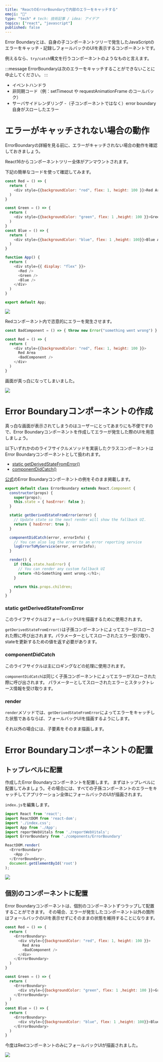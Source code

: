```yaml
---
title: "ReactのErrorBoundaryで内部のエラーをキャッチする"
emoji: "🧐"
type: "tech" # tech: 技術記事 / idea: アイデア
topics: ["react", "javascript"]
published: false
---
```


Error Boundaryとは、自身の子コンポーネントツリーで発生したJavaScriptのエラーをキャッチ・記録しフォールバックのUIを表示するコンポーネントです。

例えるなら、`try/catch`構文を行うコンポーネントのようなものと言えます。

:::message
ErrorBoundaryは次のエラーをキャッチすることができないことに中止してください。
:::

- イベントハンドラ
- 非同期コード（例：setTimeout や requestAnimationFrame のコールバック）
- サーバサイドレンダリング
-（子コンポーネントではなく）error boundary 自身がスローしたエラー

# エラーがキャッチされない場合の動作

ErrorBoundaryの詳細を見る前に、エラーがキャッチされない場合の動作を確認しておきましょう。

React16からコンポーネントツリー全体がアンマウントされます。

下記の簡単なコードを使って確認してみます。

```js:App.js
const Red = () => {
  return (
    <div style={{backgroundColor: "red", flex: 1, height: 100 }}>Red Area</div>
  )
}

const Green = () => {
  return (
    <div style={{backgroundColor: "green", flex: 1 ,height: 100 }}>Green Area</div>
  )
}
const Blue = () => {
  return (
    <div style={{backgroundColor: "blue", flex: 1 ,height: 100}}>Blue Area</div>
  )
}

function App() {
  return (
    <div style={{ display: "flex" }}>
      <Red />
      <Green />
      <Blue />
    </div>
  )
}

export default App;
```

![](https://storage.googleapis.com/zenn-user-upload/c072208b5f8687e0008498cd.png)

Redコンポーネント内で恣意的にエラーを発生させます。

```js:App.js
const BadComponent = () => { throw new Error("something went wrong") }

const Red = () => {
  return (
    <div style={{backgroundColor: "red", flex: 1, height: 100 }}>
      Red Area
      <BadComponent />
    </div>
  )
}
```

画面が真っ白になってしまいました。

![](https://storage.googleapis.com/zenn-user-upload/1b60f680dd57f3adaf479aed.png)

# Error Boundaryコンポーネントの作成

真っ白な画面が表示されてしまうのはユーザーにとってあまりにも不便ですので、Error Boundaryコンポーネントを作成してエラーが発生した際のUIを用意しましょう。

以下いずれかののライフサイクルメソッドを実装したクラスコンポーネントはError Boundaryコンポーネントとして扱われます。

- [static getDerivedStateFromError()](https://ja.reactjs.org/docs/react-component.html#static-getderivedstatefromerror)
- [componentDidCatch()]()

[公式](https://ja.reactjs.org/docs/error-boundaries.html)のError Boundaryコンポーネントの例をそのまま掲載します。

```js:App.js
export default class ErrorBoundary extends React.Component {
  constructor(props) {
    super(props);
    this.state = { hasError: false };
  }

  static getDerivedStateFromError(error) {
    // Update state so the next render will show the fallback UI.
    return { hasError: true };
  }

  componentDidCatch(error, errorInfo) {
    // You can also log the error to an error reporting service
    logErrorToMyService(error, errorInfo);
  }

  render() {
    if (this.state.hasError) {
      // You can render any custom fallback UI
      return <h1>Something went wrong.</h1>;
    }

    return this.props.children; 
  }
}
```

### static getDerivedStateFromError

このライフサイクルはフォールバックUIを描画するために使用されます。

`getDerivedStateFromError()`は子孫コンポーネントによってエラーがスローされた際に呼び出されます。パラメーターとしてスローされたエラー受け取り、stateを更新するための値を返す必要があります。

### componentDidCatch

このライフサイクルは主にロギングなどの処理に使用されます。

`componentDidCatch`は同じく子孫コンポーネントによってエラーがスローされた際に呼び出されます。
パラメーターとしてスローされたエラーとスタックトレース情報を受け取ります。

### render

`render`メソッドでは、`getDerivedStateFromError`によってエラーをキャッチした状態であるならば、フォールバックUIを描画するようにします。

それ以外の場合には、子要素をそのまま描画します。

# Error Boundaryコンポーネントの配置

## トップレベルに配置

作成したError Boundaryコンポーネントを配置します。
まずはトップレベルに配置してみましょう。その場合には、すべての子孫コンポーネントのエラーをキャッチしてアプリケーション全体にフォールバックのUIが描画されます。

`index.js`を編集します。

```js:index.js
import React from 'react';
import ReactDOM from 'react-dom';
import './index.css';
import App from './App';
import reportWebVitals from './reportWebVitals';
import ErrorBoundary from './components/ErrorBoundary'

ReactDOM.render(
  <ErrorBoundary>
    <App />
  </ErrorBoundary>,
  document.getElementById('root')
);
```

![](https://storage.googleapis.com/zenn-user-upload/139ba7a489a859ae9ab7c5d9.png)

## 個別のコンポーネントに配置

Error Boundaryコンポーネントは、個別のコンポーネントずつラップして配置することができます。
その場合、エラーが発生したコンポーネント以外の箇所はフォールバックのUIを表示せずにそのままの状態を維持することになります。

```js:App.js
const Red = () => {
  return (
    <ErrorBoundary>
      <div style={{backgroundColor: "red", flex: 1, height: 100 }}>
        Red Area
        <BadComponent />
      </div>
    </ErrorBoundary>
  )
}

const Green = () => {
  return (
    <ErrorBoundary>
      <div style={{backgroundColor: "green", flex: 1 ,height: 100 }}>Green Area</div>
    </ErrorBoundary>
  )
}
const Blue = () => {
  return (
    <ErrorBoundary>
      <div style={{backgroundColor: "blue", flex: 1 ,height: 100}}>Blue Area</div>
    </ErrorBoundary>
  )
}
```

今度はRedコンポーネントのみにフォールバックUIが描画されました。

![](https://storage.googleapis.com/zenn-user-upload/40306cc62d46201557d388a2.png)